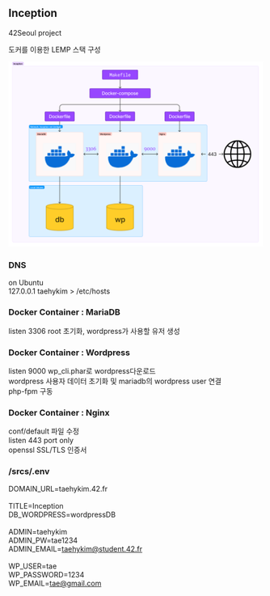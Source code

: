 ## Inception
42Seoul project

도커를 이용한 LEMP 스택 구성

![Inception Diagram](./image/Inception.png)

### DNS
on Ubuntu <br>
127.0.0.1 taehykim > /etc/hosts

### Docker Container : MariaDB
listen 3306
root 초기화, wordpress가 사용할 유저 생성<br>

### Docker Container : Wordpress
listen 9000
wp_cli.phar로 wordpress다운로드<br>
wordpress 사용자 데이터 초기화 및 mariadb의 wordpress user 연결<br>
php-fpm 구동<br>

### Docker Container : Nginx
conf/default 파일 수정<br>
listen 443 port only<br>
openssl SSL/TLS 인증서<br>

### /srcs/.env
DOMAIN_URL=taehykim.42.fr<br>
<br>
TITLE=Inception<br>
DB_WORDPRESS=wordpressDB<br>
<br>
ADMIN=taehykim<br>
ADMIN_PW=tae1234<br>
ADMIN_EMAIL=taehykim@student.42.fr<br>
<br>
WP_USER=tae<br>
WP_PASSWORD=1234<br>
WP_EMAIL=tae@gmail.com<br>
